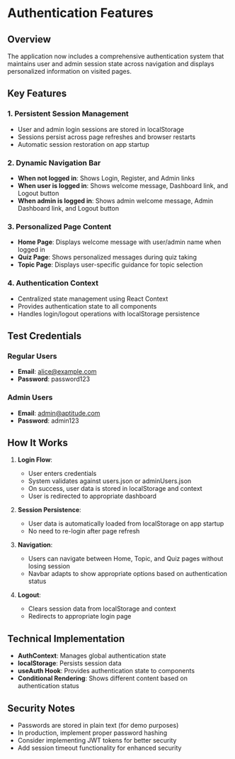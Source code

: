# Authentication Features

## Overview
The application now includes a comprehensive authentication system that maintains user and admin session state across navigation and displays personalized information on visited pages.

## Key Features

### 1. Persistent Session Management
- User and admin login sessions are stored in localStorage
- Sessions persist across page refreshes and browser restarts
- Automatic session restoration on app startup

### 2. Dynamic Navigation Bar
- **When not logged in**: Shows Login, Register, and Admin links
- **When user is logged in**: Shows welcome message, Dashboard link, and Logout button
- **When admin is logged in**: Shows admin welcome message, Admin Dashboard link, and Logout button

### 3. Personalized Page Content
- **Home Page**: Displays welcome message with user/admin name when logged in
- **Quiz Page**: Shows personalized messages during quiz taking
- **Topic Page**: Displays user-specific guidance for topic selection

### 4. Authentication Context
- Centralized state management using React Context
- Provides authentication state to all components
- Handles login/logout operations with localStorage persistence

## Test Credentials

### Regular Users
- **Email**: alice@example.com
- **Password**: password123

### Admin Users
- **Email**: admin@aptitude.com
- **Password**: admin123

## How It Works

1. **Login Flow**:
   - User enters credentials
   - System validates against users.json or adminUsers.json
   - On success, user data is stored in localStorage and context
   - User is redirected to appropriate dashboard

2. **Session Persistence**:
   - User data is automatically loaded from localStorage on app startup
   - No need to re-login after page refresh

3. **Navigation**:
   - Users can navigate between Home, Topic, and Quiz pages without losing session
   - Navbar adapts to show appropriate options based on authentication status

4. **Logout**:
   - Clears session data from localStorage and context
   - Redirects to appropriate login page

## Technical Implementation

- **AuthContext**: Manages global authentication state
- **localStorage**: Persists session data
- **useAuth Hook**: Provides authentication state to components
- **Conditional Rendering**: Shows different content based on authentication status

## Security Notes

- Passwords are stored in plain text (for demo purposes)
- In production, implement proper password hashing
- Consider implementing JWT tokens for better security
- Add session timeout functionality for enhanced security 